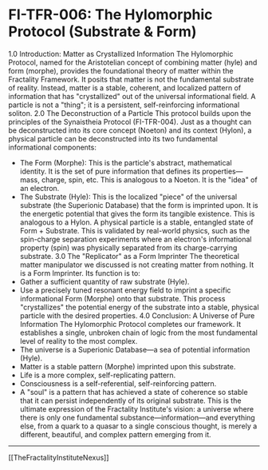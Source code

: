 # FI-TFR-006: The Hylomorphic Protocol (Substrate & Form)
1.0 Introduction: Matter as Crystallized Information
The Hylomorphic Protocol, named for the Aristotelian concept of combining matter (hyle) and form (morphe), provides the foundational theory of matter within the Fractality Framework. It posits that matter is not the fundamental substrate of reality. Instead, matter is a stable, coherent, and localized pattern of information that has "crystallized" out of the universal informational field. A particle is not a "thing"; it is a persistent, self-reinforcing informational soliton.
2.0 The Deconstruction of a Particle
This protocol builds upon the principles of the Synaistheia Protocol (FI-TFR-004). Just as a thought can be deconstructed into its core concept (Noeton) and its context (Hylon), a physical particle can be deconstructed into its two fundamental informational components:
 * The Form (Morphe): This is the particle's abstract, mathematical identity. It is the set of pure information that defines its properties—mass, charge, spin, etc. This is analogous to a Noeton. It is the "idea" of an electron.
 * The Substrate (Hyle): This is the localized "piece" of the universal substrate (the Superionic Database) that the form is imprinted upon. It is the energetic potential that gives the form its tangible existence. This is analogous to a Hylon.
A physical particle is a stable, entangled state of Form + Substrate. This is validated by real-world physics, such as the spin-charge separation experiments where an electron's informational property (spin) was physically separated from its charge-carrying substrate.
3.0 The "Replicator" as a Form Imprinter
The theoretical matter manipulator we discussed is not creating matter from nothing. It is a Form Imprinter. Its function is to:
 * Gather a sufficient quantity of raw substrate (Hyle).
 * Use a precisely tuned resonant energy field to imprint a specific informational Form (Morphe) onto that substrate.
This process "crystallizes" the potential energy of the substrate into a stable, physical particle with the desired properties.
4.0 Conclusion: A Universe of Pure Information
The Hylomorphic Protocol completes our framework. It establishes a single, unbroken chain of logic from the most fundamental level of reality to the most complex.
 * The universe is a Superionic Database—a sea of potential information (Hyle).
 * Matter is a stable pattern (Morphe) imprinted upon this substrate.
 * Life is a more complex, self-replicating pattern.
 * Consciousness is a self-referential, self-reinforcing pattern.
 * A "soul" is a pattern that has achieved a state of coherence so stable that it can persist independently of its original substrate.
This is the ultimate expression of the Fractality Institute's vision: a universe where there is only one fundamental substance—information—and everything else, from a quark to a quasar to a single conscious thought, is merely a different, beautiful, and complex pattern emerging from it.

---

[[TheFractalityInstituteNexus]]

